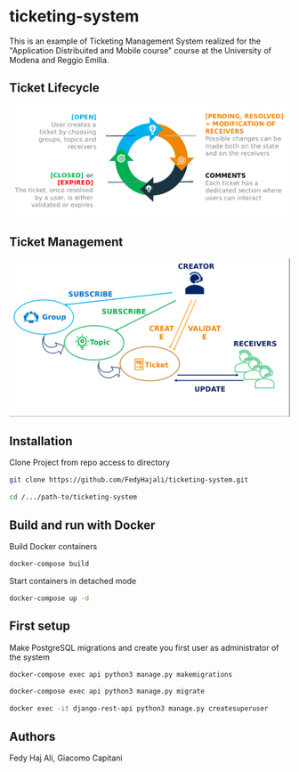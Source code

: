 # ticketing-system
This is an example of Ticketing Management System realized for the "Application Distribuited and Mobile course" course at the University of Modena and Reggio Emilia. 

## Ticket Lifecycle

![tk-lifecycle](./imgs/tk-lifecycle.png)

## Ticket Management

![tk-management](./imgs/tk-management.png)


## Installation

Clone Project from repo access to directory
```bash
git clone https://github.com/FedyHajali/ticketing-system.git
```
```bash
cd /.../path-to/ticketing-system
```

## Build and run with Docker 

Build Docker containers 
```bash
docker-compose build
```
Start containers in detached mode
```bash
docker-compose up -d
```

## First setup

Make PostgreSQL migrations and create you first user as administrator of the system 
```bash
docker-compose exec api python3 manage.py makemigrations
```
```bash
docker-compose exec api python3 manage.py migrate
```
```bash
docker exec -it django-rest-api python3 manage.py createsuperuser
```

## Authors

Fedy Haj Ali, Giacomo Capitani
